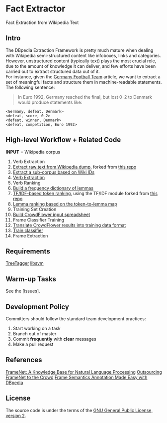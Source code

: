 # Fact Extractor
Fact Extraction from Wikipedia Text

## Intro
The DBpedia Extraction Framework is pretty much mature when dealing with Wikipedia semi-structured content like infoboxes, links and categories.  
However, unstructured content (typically text) plays the most crucial role, due to the amount of knowledge it can deliver, and few efforts have been carried out to extract structured data out of it.  
For instance, given the [Germany Football Team](http://en.wikipedia.org/wiki/Germany_national_football_team) article, we want to extract a set of meaningful facts and structure them in machine-readable statements.  
The following sentence:
> In Euro 1992, Germany reached the final, but lost 0–2 to Denmark
would produce statements like:
```
<Germany, defeat, Denmark>
<defeat, score, 0–2>
<defeat, winner, Denmark>
<defeat, competition, Euro 1992>
```

## High-level Workflow + Related Code
**INPUT** = Wikipedia corpus
1. Verb Extraction
  1. [Extract raw text from Wikipedia dump](blob/master/lib/WikiExtractor.py), forked from [this repo](https://github.com/bwbaugh/wikipedia-extractor)
  2. [Extract a sub-corpus based on Wiki IDs](blob/master/get_soccer_players_articles.py)
  3. [Verb Extraction](blob/master/extract_verbs.sh)
2. Verb Ranking
  1. [Build a frequency dictionary of lemmas](blob/master/make_lemma_freq.py)
  2. [TF/IDF-based token ranking](blob/master/tf_idfize.py), using the TF/IDF module forked from [this repo](https://github.com/hrs/python-tf-idf)
  3. [Lemma ranking based on the token-to-lemma map](blob/master/compute_stdev_by_lemma.py)
3. Training Set Creation
  1. [Build CrowdFlower input spreadsheet](blob/master/create_crowdflower_input.py)
3. Frame Classifier Training
  1. [Translate CrowdFlower results into training data format](blob/master/crowdflower_results_into_training_data.py)
  2. [Train classifier](blob/master/use_classifier.sh)
4. Frame Extraction

## Requirements
[TreeTagger](http://www.cis.uni-muenchen.de/~schmid/tools/TreeTagger/)
[libsvm](http://www.csie.ntu.edu.tw/~cjlin/libsvm/)

## Warm-up Tasks
See the [issues].

## Development Policy
Committers should follow the standard team development practices:
1. Start working on a task
2. Branch out of master
3. Commit **frequently** with **clear** messages
4. Make a pull request

## References
[FrameNet: A Knowledge Base for Natural Language Processing](http://www.aclweb.org/anthology/W/W14/W14-3001.pdf)
[Outsourcing FrameNet to the Crowd](http://www.aclweb.org/anthology/P13-2130)
[Frame Semantics Annotation Made Easy with DBpedia](http://ceur-ws.org/Vol-1030/paper-03.pdf)

## License
The source code is under the terms of the [GNU General Public License, version 2](http://www.gnu.org/licenses/gpl-2.0.html).

